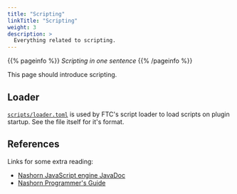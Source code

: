 ```yaml
---
title: "Scripting"
linkTitle: "Scripting"
weight: 3
description: >
  Everything related to scripting.
---
```


{{% pageinfo %}}
*Scripting in one sentence*
{{% /pageinfo %}}

This page should introduce scripting.


## Loader
[`scripts/loader.toml`](https://github.com/ForTheCrown/FTC/blob/main/src/main/resources/scripts/loader.toml) is used by FTC's script loader to 
load scripts on plugin startup. See the file itself for it's format.  

## References
Links for some extra reading:
- [Nashorn JavaScript engine JavaDoc](https://www.javadoc.io/doc/org.openjdk.nashorn/nashorn-core/latest/org.openjdk.nashorn/module-summary.html)
- [Nashorn Programmer's Guide](https://docs.oracle.com/en/java/javase/14/scripting/index.html)

